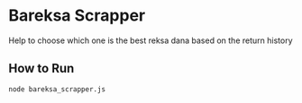 # Bareksa Scrapper
Help to choose which one is the best reksa dana based on the return history

## How to Run
`node bareksa_scrapper.js`
